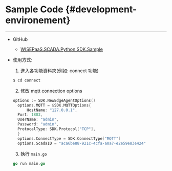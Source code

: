 # Sample Code {#development-environement}

---

* GitHub

  * [WISEPaaS.SCADA.Python.SDK.Sample](https://github.com/advwacloud/WISEPaaS.SCADA.Golang.SDK.Sample)

* 使用方式:
  1. 進入各功能資料夾(例如: connect 功能)
  ``` go
  $ cd connect
  ```
  2. 修改 mqtt connection options
  ``` go
  options := SDK.NewEdgeAgentOptions()
	options.MQTT = &SDK.MQTTOptions{
		HostName: "127.0.0.1",
    Port: 1883,
    UserName: "admin",
    Password: "admin",
    ProtocalType: SDK.Protocol["TCP"],
	}
	options.ConnectType = SDK.ConnectType["MQTT"]
	options.ScadaID = "aca6be88-921c-4cfa-a0a7-e2e59e83e424"
  ```
  3. 執行 `main.go`
  ``` go
  go run main.go
  ```

